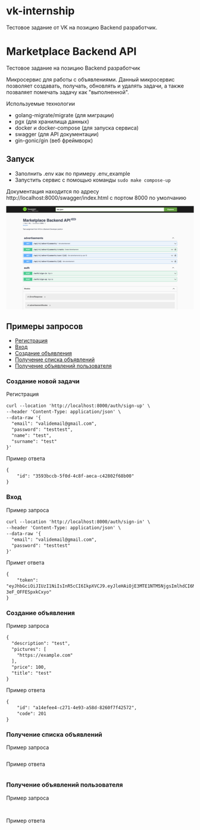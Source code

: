 # vk-internship
Тестовое задание от VK на позицию Backend разработчик.


# Marketplace Backend API
Тестовое задание на позицию Backend разработчик 

Микросервис для работы с объявлениями. Данный микросервис позволяет создавать, получать, обновлять и удалять задачи, а также позваляет помечать задачу как "выполненной".


Используемые технологии

- golang-migrate/migrate (для миграции)
- pgx (для хранилища данных)
- docker и docker-compose (для запуска сервиса)
- swagger (для API документации)
- gin-gonic/gin (веб фреймворк)

## Запуск

- Заполнить .env как по примеру .env_example
- Запустить сервис с помощью команды `sudo make compose-up`

Документация находится по адресу http://localhost:8000/swagger/index.html с портом 8000 по умолчанию

![alt text](imgs/img-1.png)




## Примеры запросов

- [Регистрация](#sign-up)
- [Вход](#sign-in)
- [Создание объявления](#create-adv)
- [Получение списка объявлений](#get-adv)
- [Получение объявлений пользователя](#get-by-user-id)



### Создание новой задачи <a name="sign-up"></a>

Регистрация

```
curl --location 'http://localhost:8000/auth/sign-up' \
--header 'Content-Type: application/json' \
--data-raw '{
  "email": "validemail@gmail.com",
  "password": "testtest",
  "name": "test",
  "surname": "test"
}'
```

Пример ответа

```
{
    "id": "3593bccb-5f0d-4c8f-aeca-c42802f68b00"
}
```


### Вход <a name="sign-in"></a>

Пример запроса

```
curl --location 'http://localhost:8000/auth/sign-in' \
--header 'Content-Type: application/json' \
--data-raw '{
  "email": "validemail@gmail.com",
  "password": "testtest"
}'
```

Примет ответа

```
{
    "token": "eyJhbGciOiJIUzI1NiIsInR5cCI6IkpXVCJ9.eyJleHAiOjE3MTE1NTM5NjgsImlhdCI6MTcxMTU0Njc2OCwiVXNlcklEIjoiMzU5M2JjY2ItNWYwZC00YzhmLWFlY2EtYzQyODAyZjY4YjAwIn0.JsV0pL708H8Bgcfx8g2u7ZnrHW-3eF_OFFESpxkCxyo"
}
```

### Создание объявления <a name="create-adv"></a>

Пример запроса 

```
{
  "description": "test",
  "pictures": [
    "https://example.com"
  ],
  "price": 100,
  "title": "test"
}
```

Пример ответа

```
{
    "id": "a14efee4-c271-4e93-a58d-8260f7f42572",
    "code": 201
}
```

### Получение списка объявлений <a name="get-adv"></a>

Пример запроса

```

```

Пример ответа

```

```

### Получение объявлений пользователя <a name="get-by-user-id"></a>

Пример запроса

```


```

Пример ответа

```

```